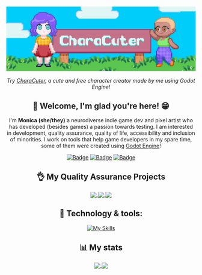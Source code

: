 [![MasterHead](/img/CharaCuter.png "Two cute little girls around a sign that says Characuter")](https://github.com/SrtaZuzza)
<div align="center">
  <p>
    <i>Try <a href="https://tenacittea.itch.io/characuter">CharaCuter</a>, a cute and free character creator made by me using Godot Engine!</i>
  </p>    
  
  <h2>👋 Welcome, I'm glad you're here! 😁</h2>
  <p>
    I'm <b>Monica (she/they)</b> a neurodiverse indie game dev and pixel artist who has developed (besides games) a passion towards testing. I am interested in development, quality assurance, quality of life, accessibility and inclusion of minorities. I work on tools that help game developers in my spare time, some of them were created using <a href="https://github.com/godotengine">Godot Engine</a>!
  </p>  
  
  
  [![Badge](https://dcbadge.vercel.app/api/shield/569172009435529228?style=flat)](https://discord.com/users/569172009435529228) [![Badge](https://foj05lt87l2c.runkit.sh)](https://www.linkedin.com/in/monica-v-cardoso/) [![Badge](https://trkjvsaw6o22.runkit.sh)](https://api.whatsapp.com/send?phone=2130199584)  
  
  
<h2>👌 My Quality Assurance Projects</h2>

<a href="https://github.com/srtazuzza/api-automation-tests-challenge-rest-assured">
  <img  height="137px" align="center" src="https://github-readme-stats-git-masterrstaa-rickstaa.vercel.app/api/pin/?username=srtazuzza&layout=compact&theme=tokyonight&hide_border=true&show_icons=true&repo=api-automation-tests-challenge-rest-assured" />
</a>
<a href="https://github.com/srtazuzza/materiais-apoio-proj-restful-booker">
  <img  height="137px" align="center" src="https://github-readme-stats-git-masterrstaa-rickstaa.vercel.app/api/pin/?username=srtazuzza&layout=compact&theme=tokyonight&hide_border=true&show_icons=true&repo=materiais-apoio-proj-restful-booker" />
</a>
<a href="https://github.com/srtazuzza/testes_selenium_webdriver_java">
  <img  height="137px" align="center" src="https://github-readme-stats-git-masterrstaa-rickstaa.vercel.app/api/pin/?username=srtazuzza&layout=compact&theme=tokyonight&hide_border=true&show_icons=true&repo=testes_selenium_webdriver_java" />
</a>
<!-- <a href="https://github.com/srtazuzza/testes_selenium_webdriver_java">
  <img  height="137px" align="center" src="https://github-readme-stats-git-masterrstaa-rickstaa.vercel.app/api/pin/?username=srtazuzza&layout=compact&theme=tokyonight&hide_border=true&show_icons=true&repo=testes_selenium_webdriver_java" />
</a> -->


  ## 🤖 Technology & tools:  
  [![My Skills](https://skillicons.dev/icons?i=bootstrap,css,git,github,godot,html,idea,java,kotlin,maven,md,selenium,vscode&perline=50)](https://skillicons.dev)
    
  
  <h2>📊 My stats</h2>
<a href="https://github.com/anuraghazra/convoychat">
  <img  height="137px" align="center" src="https://github-readme-stats-git-masterrstaa-rickstaa.vercel.app/api/?username=srtazuzza&hide=contribs&layout=compact&theme=tokyonight&count_private=true&hide_title=true&hide_border=true&show_icons=true" />
</a>
<a href="https://github.com/anuraghazra/github-readme-stats">
  <img  height="137px" align="center" src="https://github-readme-stats-git-masterrstaa-rickstaa.vercel.app/api/top-langs/?username=srtazuzza&layout=compact&theme=tokyonight&count_private=true&hide_title=true&hide_border=true&show_icons=true&langs_count=6" />
</a>
</div>

<!--
**SrtaZuzza/SrtaZuzza** is a ✨ _special_ ✨ repository because its `README.md` (this file) appears on your GitHub profile.

Here are some ideas to get you started:

- 🔭 I’m currently working on ...
- 🌱 I’m currently learning ...
- 👯 I’m looking to collaborate on ...
- 🤔 I’m looking for help with ...
- 💬 Ask me about ...
- 📫 How to reach me: ...
- 😄 Pronouns: ...
- ⚡ Fun fact: ...
-->
